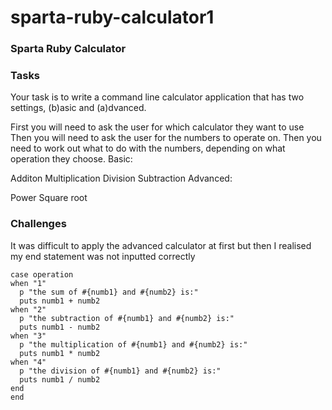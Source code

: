# sparta-ruby-calculator1

### Sparta Ruby Calculator
### Tasks
Your task is to write a command line calculator application that has two settings, (b)asic and (a)dvanced.

First you will need to ask the user for which calculator they want to use
Then you will need to ask the user for the numbers to operate on.
Then you need to work out what to do with the numbers, depending on what operation they choose.
Basic:

Additon
Multiplication
Division
Subtraction
Advanced:

Power
Square root


### Challenges
It was difficult to apply the advanced calculator at first but then I realised my end statement was not inputted correctly

```
case operation
when "1"
  p "the sum of #{numb1} and #{numb2} is:"
  puts numb1 + numb2
when "2"
  p "the subtraction of #{numb1} and #{numb2} is:"
  puts numb1 - numb2
when "3"
  p "the multiplication of #{numb1} and #{numb2} is:"
  puts numb1 * numb2
when "4"
  p "the division of #{numb1} and #{numb2} is:"
  puts numb1 / numb2
end
end



```
